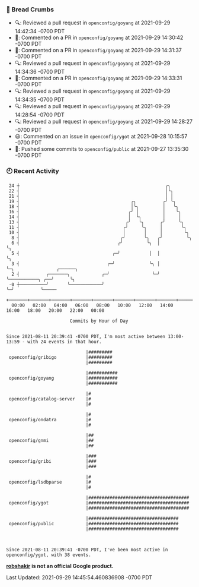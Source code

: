 ### 🍞 Bread Crumbs

 * 🔍: Reviewed a pull request in  `openconfig/goyang` at 2021-09-29 14:42:34 -0700 PDT
 * 💬: Commented on a PR in  `openconfig/goyang` at 2021-09-29 14:30:42 -0700 PDT
 * 💬: Commented on a PR in  `openconfig/goyang` at 2021-09-29 14:31:37 -0700 PDT
 * 🔍: Reviewed a pull request in  `openconfig/goyang` at 2021-09-29 14:34:36 -0700 PDT
 * 💬: Commented on a PR in  `openconfig/goyang` at 2021-09-29 14:33:31 -0700 PDT
 * 🔍: Reviewed a pull request in  `openconfig/goyang` at 2021-09-29 14:34:35 -0700 PDT
 * 🔍: Reviewed a pull request in  `openconfig/goyang` at 2021-09-29 14:28:54 -0700 PDT
 * 🔍: Reviewed a pull request in  `openconfig/goyang` at 2021-09-29 14:28:27 -0700 PDT
 * 😃: Commented on an issue in `openconfig/ygot` at 2021-09-28 10:15:57 -0700 PDT
 * 🚢: Pushed some commits to `openconfig/public` at 2021-09-27 13:35:30 -0700 PDT

### 🕘 Recent Activity
```
 24 ┼                                                       ╭╮
 22 ┤                                                       │╰╮
 21 ┤                                                       │ │
 19 ┤                                          ╭╮          ╭╯ ╰╮
 18 ┤                                          │╰╮         │   ╰╮
 16 ┤                                         ╭╯ │         │    ╰╮
 14 ┤                                         │  ╰╮        │     │
 13 ┤                                        ╭╯   ╰╮      ╭╯     ╰╮
 11 ┤                                       ╭╯     ╰╮     │       ╰╮
 10 ┤                                       │       │     │        ╰╮
  8 ┤                                      ╭╯       ╰╮   ╭╯         ╰╮
  6 ┤                                     ╭╯         ╰╮  │           ╰╮
  5 ┤                                   ╭─╯           │  │            ╰╮
  3 ┤                                 ╭─╯             ╰╮ │             ╰─╮                ╭──────╮
  2 ┤          ╭───────╮            ╭─╯                ╰─╯               ╰───────────╮ ╭──╯      ╰╮
 -0 ┼──────────╯       ╰────────────╯                                                ╰─╯          ╰─────
    +───────+───────+───────+───────+───────+───────+───────+───────+───────+───────+───────+───────+────
  00:00   02:00   04:00   06:00   08:00   10:00   12:00   14:00   16:00   18:00   20:00   22:00   00:00   

						Commits by Hour of Day


Since 2021-08-11 20:39:41 -0700 PDT, I'm most active between 13:00-13:59 - with 24 events in that hour.

```



```
                              |#########
 openconfig/gribigo           |#########
                              |#########

                              |###########
 openconfig/goyang            |###########
                              |###########

                              |#
 openconfig/catalog-server    |#
                              |#

                              |#
 openconfig/ondatra           |#
                              |#

                              |##
 openconfig/gnmi              |##
                              |##

                              |###
 openconfig/gribi             |###
                              |###

                              |#
 openconfig/lsdbparse         |#
                              |#

                              |######################################
 openconfig/ygot              |######################################
                              |######################################

                              |##################################
 openconfig/public            |##################################
                              |##################################



Since 2021-08-11 20:39:41 -0700 PDT, I've been most active in openconfig/ygot, with 38 events.

```
**[robshakir](mailto:robjs@google.com) is not an official Google product.**  


Last Updated: 2021-09-29 14:45:54.460836908 -0700 PDT
